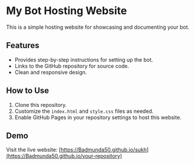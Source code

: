 # My Bot Hosting Website

This is a simple hosting website for showcasing and documenting your bot.

## Features
- Provides step-by-step instructions for setting up the bot.
- Links to the GitHub repository for source code.
- Clean and responsive design.

## How to Use
1. Clone this repository.
2. Customize the `index.html` and `style.css` files as needed.
3. Enable GitHub Pages in your repository settings to host this website.

## Demo
Visit the live website: [https://Badmunda50.github.io/sukh](https://Badmunda50.github.io/your-repository)
